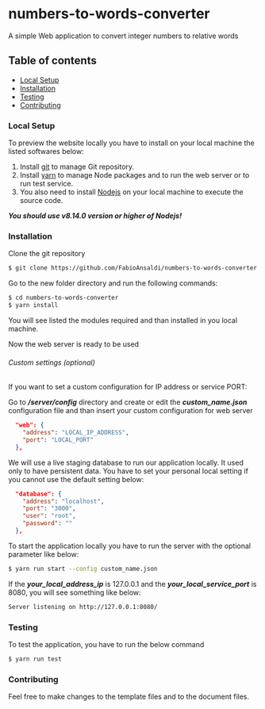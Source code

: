 # numbers-to-words-converter
A simple Web application to  convert  integer numbers to relative words 
## Table of contents
- [Local Setup](#local-setup)
- [Installation](#installation)
- [Testing](#testing)
- [Contributing](#contributing)

### Local Setup
To preview the website locally you have to install on your local machine the listed softwares below:
1. Install [git](https://git-scm.com/) to manage Git repository.
2. Install [yarn](https://yarnpkg.com/lang/en/) to manage Node packages and to run the web server or to run test service.
3. You also need to install [Nodejs](https://nodejs.org/en/) on your local machine to execute the source code.

***You should use v8.14.0 version or higher of Nodejs!***
### Installation
Clone the git repository
```sh
$ git clone https://github.com/FabioAnsaldi/numbers-to-words-converter.git
```
Go to the new folder directory and run the following commands:
```sh
$ cd numbers-to-words-converter
$ yarn install
```
You will see listed the modules required and than installed in you local machine. 

Now the web server is ready to be used
###### Custom settings (optional)
If you want to set a custom configuration for IP address or service PORT:

Go to ***/server/config*** directory and create or edit the ***custom_name.json*** configuration file and than 
insert your custom configuration for web server
```json
  "web": {
    "address": "LOCAL_IP_ADDRESS",
    "port": "LOCAL_PORT"
  },
```
We will use a live staging database to run our application locally. It used only to have persistent data.
You have to set your personal local setting if you cannot use the default setting below:
```json
  "database": {
    "address": "localhost",
    "port": "3000",
    "user": "root",
    "password": ""
  },
``` 
To start the application locally you have to run the server with the optional parameter like below:
```sh
$ yarn run start --config custom_name.json
```
If the ***your_local_address_ip*** is 127.0.0.1 and the ***your_local_service_port*** is 8080, you will see something like below:
```sh
Server listening on http://127.0.0.1:8080/
```
### Testing
To test the application, you have to run the below command
```sh
$ yarn run test
```
### Contributing
Feel free to make changes to the template files and to the document files.